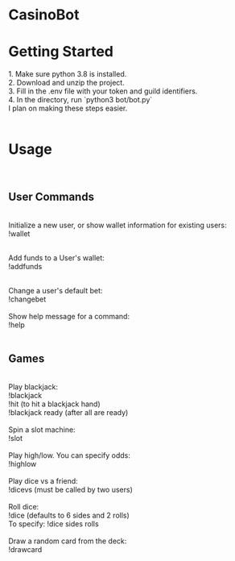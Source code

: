 # CasinoBot

<h1>Getting Started</h1>
1. Make sure python 3.8 is installed.<br/>
2. Download and unzip the project.<br/>
3. Fill in the .env file with your token and guild identifiers.<br/>
4. In the directory, run `python3 bot/bot.py`<br/>
I plan on making these steps easier.<br/>
<br/>

<h1>Usage</h1><br/>
<h2>User Commands</h2><br/>
Initialize a new user, or show wallet information for existing users:<br/>
!wallet
<br/>
<br/>

Add funds to a User's wallet:<br/>
!addfunds <funds><br/>
<br/>
  
Change a user's default bet:<br/>
!changebet <bet><br/>
<br/>
Show help message for a command:<br/>
!help <command><br/>
<br/>
<h2>Games</h2><br/>
Play blackjack:<br/>
!blackjack<br/>
!hit (to hit a blackjack hand)<br/>
!blackjack ready (after all are ready)<br/>
<br/>
Spin a slot machine:<br/>
!slot<br/>
<br/>
Play high/low. You can specify odds:<br/>
!highlow <high/low> <odds><br/>
<br/>
Play dice vs a friend:<br/>
!dicevs (must be called by two users)<br/>
<br/>
Roll dice:<br/>
!dice (defaults to 6 sides and 2 rolls)<br/>
To specify: !dice sides rolls<br/>
<br/>
Draw a random card from the deck:<br/>
!drawcard<br/>

